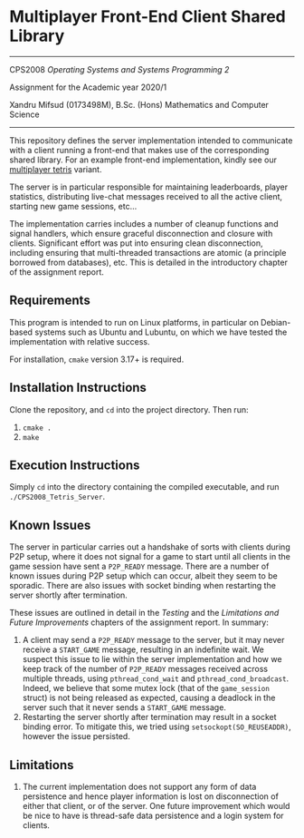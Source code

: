 # Multiplayer Front-End Client Shared Library

---
CPS2008 *Operating Systems and Systems Programming 2*

Assignment for the Academic year 2020/1

Xandru Mifsud (0173498M), B.Sc. (Hons) Mathematics and Computer Science

---

This repository defines the server implementation intended to communicate with a client running a front-end that makes use
of the corresponding shared library. For an example front-end implementation, kindly see our [multiplayer tetris](https://github.com/xmif1/CPS2008_Tetris_FrontEnd)
variant.

The server is in particular responsible for maintaining leaderboards, player statistics, distributing live-chat messages
received to all the active client, starting new game sessions, etc...

The implementation carries includes a number of cleanup functions and signal handlers, which ensure graceful disconnection
and closure with clients. Significant effort was put into ensuring clean disconnection, including ensuring that multi-threaded
transactions are atomic (a principle borrowed from databases), etc. This is detailed in the introductory chapter of the
assignment report.

## Requirements

This program is intended to run on Linux platforms, in particular on Debian-based systems such as Ubuntu and
Lubuntu, on which we have tested the implementation with relative success.

For installation, ```cmake``` version 3.17+ is required.

## Installation Instructions

Clone the repository, and ```cd``` into the project directory. Then run:

1. ```cmake .```
2. ```make```

## Execution Instructions

Simply ```cd``` into the directory containing the compiled executable, and run ```./CPS2008_Tetris_Server```.

## Known Issues

The server in particular carries out a handshake of sorts with clients during P2P setup, where it does not signal for a 
game to start until all clients in the game session have sent a ```P2P_READY``` message. There are a number of known 
issues during P2P setup which can occur, albeit they seem to be sporadic. There are also issues with socket binding when
restarting the server shortly after termination.

These issues are outlined in detail in the *Testing* and the *Limitations and Future Improvements* chapters of the
assignment report. In summary:

1. A client may send a ```P2P_READY``` message to the server, but it may never receive a ```START_GAME``` message, resulting
   in an indefinite wait. We suspect this issue to lie within the server implementation and how we keep track of the number
   of ```P2P_READY``` messages received across multiple threads, using ```pthread_cond_wait``` and ```pthread_cond_broadcast```.
   Indeed, we believe that some mutex lock (that of the ```game_session``` struct) is not being released as expected,
   causing a deadlock in the server such that it never sends a ```START_GAME``` message.
2. Restarting the server shortly after termination may result in a socket binding error. To mitigate this, we tried using
   ```setsockopt(SO_REUSEADDR)```, however the issue persisted.
   
## Limitations

1. The current implementation does not support any form of data persistence and hence player information is lost on
   disconnection of either that client, or of the server. One future improvement which would be nice to have is thread-safe
   data persistence and a login system for clients.